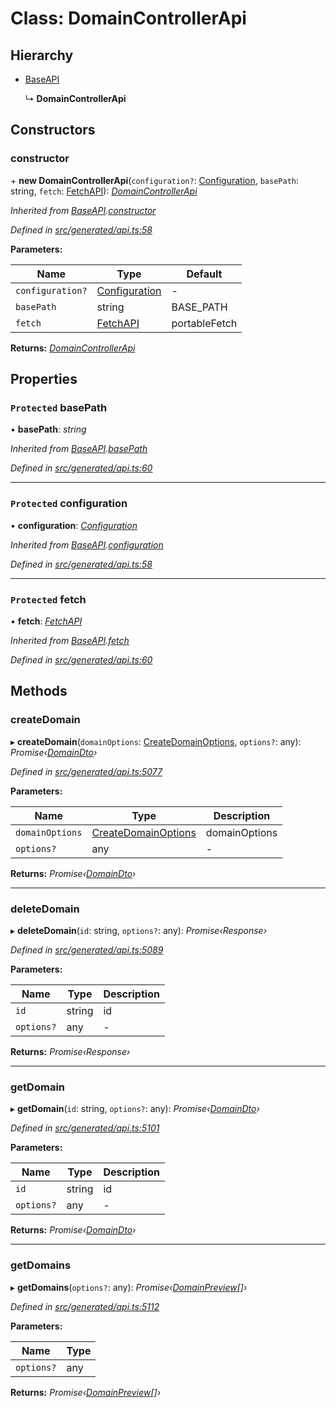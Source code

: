 # Class: DomainControllerApi

## Hierarchy

* [BaseAPI](baseapi.md)

  ↳ **DomainControllerApi**

## Constructors

###  constructor

\+ **new DomainControllerApi**(`configuration?`: [Configuration](configuration.md), `basePath`: string, `fetch`: [FetchAPI](../interfaces/fetchapi.md)): *[DomainControllerApi](domaincontrollerapi.md)*

*Inherited from [BaseAPI](baseapi.md).[constructor](baseapi.md#constructor)*

*Defined in [src/generated/api.ts:58](https://github.com/mailslurp/mailslurp-client-ts-js/blob/4ca018b/src/generated/api.ts#L58)*

**Parameters:**

Name | Type | Default |
------ | ------ | ------ |
`configuration?` | [Configuration](configuration.md) | - |
`basePath` | string |  BASE_PATH |
`fetch` | [FetchAPI](../interfaces/fetchapi.md) |  portableFetch |

**Returns:** *[DomainControllerApi](domaincontrollerapi.md)*

## Properties

### `Protected` basePath

• **basePath**: *string*

*Inherited from [BaseAPI](baseapi.md).[basePath](baseapi.md#protected-basepath)*

*Defined in [src/generated/api.ts:60](https://github.com/mailslurp/mailslurp-client-ts-js/blob/4ca018b/src/generated/api.ts#L60)*

___

### `Protected` configuration

• **configuration**: *[Configuration](configuration.md)*

*Inherited from [BaseAPI](baseapi.md).[configuration](baseapi.md#protected-configuration)*

*Defined in [src/generated/api.ts:58](https://github.com/mailslurp/mailslurp-client-ts-js/blob/4ca018b/src/generated/api.ts#L58)*

___

### `Protected` fetch

• **fetch**: *[FetchAPI](../interfaces/fetchapi.md)*

*Inherited from [BaseAPI](baseapi.md).[fetch](baseapi.md#protected-fetch)*

*Defined in [src/generated/api.ts:60](https://github.com/mailslurp/mailslurp-client-ts-js/blob/4ca018b/src/generated/api.ts#L60)*

## Methods

###  createDomain

▸ **createDomain**(`domainOptions`: [CreateDomainOptions](../interfaces/createdomainoptions.md), `options?`: any): *Promise‹[DomainDto](../interfaces/domaindto.md)›*

*Defined in [src/generated/api.ts:5077](https://github.com/mailslurp/mailslurp-client-ts-js/blob/4ca018b/src/generated/api.ts#L5077)*

**Parameters:**

Name | Type | Description |
------ | ------ | ------ |
`domainOptions` | [CreateDomainOptions](../interfaces/createdomainoptions.md) | domainOptions |
`options?` | any | - |

**Returns:** *Promise‹[DomainDto](../interfaces/domaindto.md)›*

___

###  deleteDomain

▸ **deleteDomain**(`id`: string, `options?`: any): *Promise‹Response›*

*Defined in [src/generated/api.ts:5089](https://github.com/mailslurp/mailslurp-client-ts-js/blob/4ca018b/src/generated/api.ts#L5089)*

**Parameters:**

Name | Type | Description |
------ | ------ | ------ |
`id` | string | id |
`options?` | any | - |

**Returns:** *Promise‹Response›*

___

###  getDomain

▸ **getDomain**(`id`: string, `options?`: any): *Promise‹[DomainDto](../interfaces/domaindto.md)›*

*Defined in [src/generated/api.ts:5101](https://github.com/mailslurp/mailslurp-client-ts-js/blob/4ca018b/src/generated/api.ts#L5101)*

**Parameters:**

Name | Type | Description |
------ | ------ | ------ |
`id` | string | id |
`options?` | any | - |

**Returns:** *Promise‹[DomainDto](../interfaces/domaindto.md)›*

___

###  getDomains

▸ **getDomains**(`options?`: any): *Promise‹[DomainPreview](../interfaces/domainpreview.md)[]›*

*Defined in [src/generated/api.ts:5112](https://github.com/mailslurp/mailslurp-client-ts-js/blob/4ca018b/src/generated/api.ts#L5112)*

**Parameters:**

Name | Type |
------ | ------ |
`options?` | any |

**Returns:** *Promise‹[DomainPreview](../interfaces/domainpreview.md)[]›*
